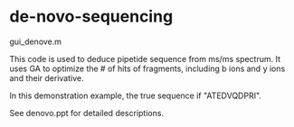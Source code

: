 # de-novo-sequencing

gui_denove.m

This code is used to deduce pipetide sequence from ms/ms spectrum. It uses GA to optimize the # of hits of fragments, including b ions and y ions and their derivative.

In this demonstration example, the true sequence if "ATEDVQDPRI". 

See denovo.ppt for detailed descriptions.
